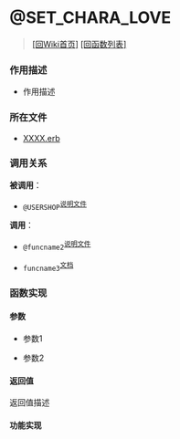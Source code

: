 ﻿# @SET_CHARA_LOVE

> [\[回Wiki首页\]](/Wiki) [\[回函数列表\]](/Wiki/erasqn_wiki/function/README.md)

### 作用描述

+ 作用描述

### 所在文件

+ [XXXX.erb](/ERB/Title.erb#L14)

### 调用关系

**被调用**：

+ `@USERSHOP`<sup>[说明文件](Wiki/erasqn_wiki/function/u/usershop.md)</sup>

**调用**：

+ `@funcname2`<sup>[说明文件](/Wiki/erasqn_wiki/function/func_template.md)</sup>

+ `funcname3`<sup>[文档](https://osdn.net/projects/emuera/wiki/FrontPage)</sup>

### 函数实现

#### 参数

+ 参数1

+ 参数2

#### 返回值

返回值描述

#### 功能实现
